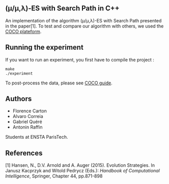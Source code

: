 ## (μ/μ,λ)-ES with Search Path in C++

An implementation of the algorithm (μ/μ,λ)-ES with Search Path  presented in the paper[1]. To test and compare our algorithm with others, we used the [COCO plateform](https://github.com/numbbo/coco). 

## Running the experiment

If you want to run an experiment, you first have to compile the project :
```
make
./experiment
```
To post-process the data, please see [COCO guide](https://github.com/numbbo/coco).

## Authors

- Florence Carton
- Alvaro Correia
- Gabriel Quéré
- Antonin Raffin

Students at ENSTA ParisTech.


## References

[1] Hansen, N., D.V. Arnold and A. Auger (2015). Evolution Strategies. In Janusz Kacprzyk and Witold Pedrycz (Eds.): *Handbook of Computational Intelligence*, Springer, Chapter 44, pp.871-898 
